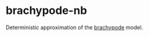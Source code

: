 # brachypode-nb

Deterministic approximation of the [brachypode](https://github.com/rscherrer/brachypode) model.
